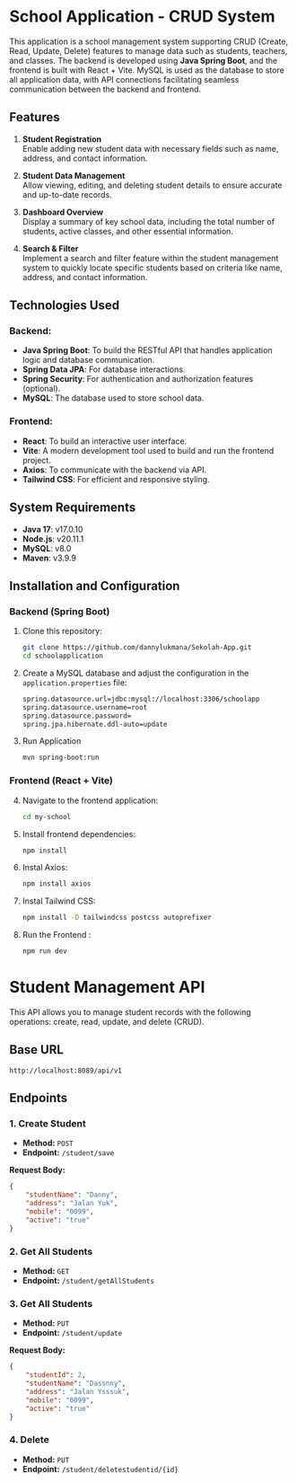 # School Application - CRUD System

This application is a school management system supporting CRUD (Create, Read, Update, Delete) features to manage data such as students, teachers, and classes. The backend is developed using **Java Spring Boot**, and the frontend is built with React + Vite. MySQL is used as the database to store all application data, with API connections facilitating seamless communication between the backend and frontend.

## Features

1. **Student Registration**  
   Enable adding new student data with necessary fields such as name, address, and contact information.

2. **Student Data Management**  
   Allow viewing, editing, and deleting student details to ensure accurate and up-to-date records.

3. **Dashboard Overview**  
   Display a summary of key school data, including the total number of students, active classes, and other essential information.

4. **Search & Filter**  
   Implement a search and filter feature within the student management system to quickly locate specific students based on criteria like name, address, and contact information.

## Technologies Used

### Backend:
- **Java Spring Boot**: To build the RESTful API that handles application logic and database communication.
- **Spring Data JPA**: For database interactions.
- **Spring Security**: For authentication and authorization features (optional).
- **MySQL**: The database used to store school data.

### Frontend:
- **React**: To build an interactive user interface.
- **Vite**: A modern development tool used to build and run the frontend project.
- **Axios**: To communicate with the backend via API.
- **Tailwind CSS**: For efficient and responsive styling.

## System Requirements

- **Java 17**: v17.0.10
- **Node.js**: v20.11.1
- **MySQL**: v8.0 
- **Maven**: v3.9.9

## Installation and Configuration

### Backend (Spring Boot)
1. Clone this repository:
   ```bash
   git clone https://github.com/dannylukmana/Sekolah-App.git
   cd schoolapplication
2. Create a MySQL database and adjust the configuration in the `application.properties` file:
   ```bash
   spring.datasource.url=jdbc:mysql://localhost:3306/schoolapp
   spring.datasource.username=root
   spring.datasource.password=
   spring.jpa.hibernate.ddl-auto=update
3. Run Application 
   ```bash
   mvn spring-boot:run

### Frontend (React + Vite)
4. Navigate to the frontend application:
   ```bash
   cd my-school
5. Install frontend dependencies:
   ```bash
   npm install
6. Instal Axios:
   ```bash
   npm install axios
7. Instal Tailwind CSS:
   ```bash
   npm install -D tailwindcss postcss autoprefixer
8. Run the Frontend : 
   ```bash
   npm run dev

# Student Management API

This API allows you to manage student records with the following operations: create, read, update, and delete (CRUD).

## Base URL
`http://localhost:8089/api/v1`

## Endpoints

### 1. Create Student

- **Method:** `POST`
- **Endpoint:** `/student/save`
  
**Request Body:**
```json
{
    "studentName": "Danny",
    "address": "Jalan Yuk",
    "mobile": "0099",
    "active": "true"
}
```
### 2. Get All Students

- **Method:** `GET`
- **Endpoint:** `/student/getAllStudents`
### 3. Get All Students

- **Method:** `PUT`
- **Endpoint:** `/student/update`
  
**Request Body:**
```json
{
    "studentId": 2,
    "studentName": "Dassnny",
    "address": "Jalan Ysssuk",
    "mobile": "0099",
    "active": "true"
}
```
### 4. Delete

- **Method:** `PUT`
- **Endpoint:** `/student/deletestudentid/{id}`

